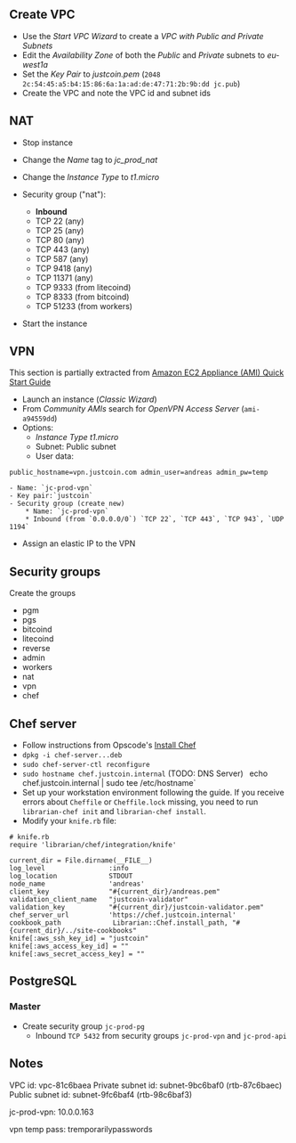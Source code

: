 Create VPC
---

* Use the _Start VPC Wizard_ to create a _VPC with Public and Private Subnets_
* Edit the _Availability Zone_ of both the _Public_ and _Private_ subnets to _eu-west1a_
* Set the _Key Pair_ to _justcoin.pem_ (`2048 2c:54:45:a5:b4:15:86:6a:1a:ad:de:47:71:2b:9b:dd jc.pub`)
* Create the VPC and note the VPC id and subnet ids

NAT
---

* Stop instance
* Change the _Name_ tag to _jc_prod_nat_
* Change the _Instance Type_ to _t1.micro_
* Security group ("nat"):
  - **Inbound**
  - TCP 22 (any)
  - TCP 25 (any)
  - TCP 80 (any)
  - TCP 443 (any)
  - TCP 587 (any)
  - TCP 9418 (any)
  - TCP 11371 (any)
  - TCP 9333 (from litecoind)
  - TCP 8333 (from bitcoind)
  - TCP 51233 (from workers)

* Start the instance

VPN
---

This section is partially extracted from [Amazon EC2 Appliance (AMI) Quick Start Guide](http://docs.openvpn.net/how-to-tutorialsguides/virtual-platforms/amazon-ec2-appliance-ami-quick-start-guide/)

* Launch an instance (_Classic Wizard_)
* From _Community AMIs_ search for _OpenVPN Access Server_ (`ami-a94559dd`)
* Options:
    - *Instance Type* *t1.micro*
    - Subnet: Public subnet
    - User data:


`
public_hostname=vpn.justcoin.com
admin_user=andreas
admin_pw=temp
`


    - Name: `jc-prod-vpn`
    - Key pair:`justcoin`
    - Security group (create new)
        * Name: `jc-prod-vpn`
        * Inbound (from `0.0.0.0/0`) `TCP 22`, `TCP 443`, `TCP 943`, `UDP 1194`
* Assign an elastic IP to the VPN

Security groups
---

Create the groups
* pgm
* pgs
* bitcoind
* litecoind
* reverse
* admin
* workers
* nat
* vpn
* chef

Chef server
---

* Follow instructions from Opscode's [Install Chef](http://www.opscode.com/chef/install/)
* `dpkg -i chef-server...deb`
* `sudo chef-server-ctl reconfigure`
* `sudo hostname chef.justcoin.internal` (TODO: DNS Server)
` `echo chef.justcoin.internal | sudo tee /etc/hostname`
* Set up your workstation environment following the guide. If you receive errors about `Cheffile` or `Cheffile.lock` missing, you need to run `librarian-chef init` and `librarian-chef install`.
* Modify your `knife.rb` file:

```
# knife.rb
require 'librarian/chef/integration/knife'

current_dir = File.dirname(__FILE__)
log_level                :info
log_location             STDOUT
node_name                'andreas'
client_key               "#{current_dir}/andreas.pem"
validation_client_name   "justcoin-validator"
validation_key           "#{current_dir}/justcoin-validator.pem"
chef_server_url          'https://chef.justcoin.internal'
cookbook_path             Librarian::Chef.install_path, "#{current_dir}/../site-cookbooks"
knife[:aws_ssh_key_id] = "justcoin"
knife[:aws_access_key_id] = ""
knife[:aws_secret_access_key] = ""
```

PostgreSQL
---

### Master

* Create security group `jc-prod-pg`
    - Inbound `TCP 5432` from security groups `jc-prod-vpn` and `jc-prod-api`

Notes
---

VPC id: vpc-81c6baea
Private subnet id: subnet-9bc6baf0 (rtb-87c6baec)
Public subnet id: subnet-9fc6baf4 (rtb-98c6baf3)

jc-prod-vpn: 10.0.0.163

vpn temp pass: tremporarilypasswords
